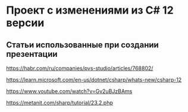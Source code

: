 # Проект с изменениями из C# 12 версии

## Статьи использованные при создании презентации

https://habr.com/ru/companies/pvs-studio/articles/768802/

https://learn.microsoft.com/en-us/dotnet/csharp/whats-new/csharp-12

https://www.youtube.com/watch?v=Gv2uBJzBAms

https://metanit.com/sharp/tutorial/23.2.php
